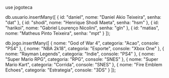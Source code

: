 use jogoteca

db.usuario.insertMany([
    { id: "daniel", nome: "Daniel Akio Teixeira", senha: "dat" },
    { id: "shodi", nome: "Henrique Shodi Maeta", senha: "hsm" },
    { id: "harikoi", nome: "Gabriel Lourenço Nicolini", senha: "gln" },
    { id: "matias", nome: "Matheus Pinto Teixeira", senha: "mpt" }
]);

db.jogo.insertMany([
    { nome: "God of War 4", categoria: "Acao", console: "PS4" },
    { nome: "NBA 2k18", categoria: "Esporte", console: "Xbox One" },
    { nome: "Rayman Legends", categoria: "Indie", console: "PS4" },
    { nome: "Super Mario RPG", categoria: "RPG", console: "SNES" },
    { nome: "Super Mario Kart", categoria: "Corrida", console: "SNES" },
    { nome: "Fire Emblem Echoes", categoria: "Estrategia", console: "3DS" }
]);